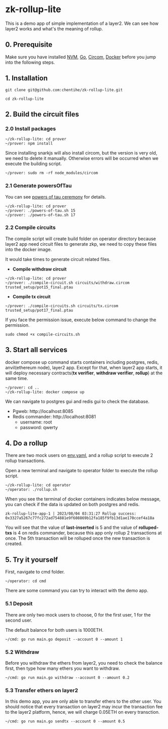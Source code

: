 #  zk-rollup-lite

This is a demo app of simple implementation of a layer2. We can see how layer2 works and what's the meaning of rollup.

## 0. Prerequisite

Make sure you have installed [NVM](https://github.com/nvm-sh/nvm#install--update-script), [Go](https://golang.google.cn/doc/install), [Circom](https://docs.circom.io/downloads/downloads/), [Docker](https://docs.docker.com/get-docker/) before you jump into the following steps.

## 1. Installation

```shell
git clone git@github.com:chentihe/zk-rollup-lite.git

cd zk-rollup-lite
```

## 2. Build the circuit files

### 2.0 Install packages

```shell
~/zk-rollup-lite: cd prover
~/prover: npm install
```

Since installing snarkjs will also install circom, but the version is very old, we need to delete it manually. Otherwise errors will be occurred when we execute the building script.
```shell
~/prover: sudo rm -rf node_modules/circom
```

### 2.1 Generate powersOfTau
You can see [powers of tau ceremony](https://github.com/iden3/snarkjs#1-start-a-new-powers-of-tau-ceremony) for details.
```shell
~/zk-rollup-lite: cd prover
~/prover: ./powers-of-tau.sh 15
~/prover: ./powers-of-tau.sh 17
```

### 2.2 Compile circuits
The compile script will create build folder on operator directory because layer2 app need circuit files to generate zkp, we need to copy these files into the docker image.

It would take times to generate circuit related files.

- **Compile withdraw circuit**
```shell
~/zk-rollup-lite: cd prover
~/prover: ./compile-circuit.sh circuits/withdraw.circom trusted_setup/pot15_final.ptau
```
- **Compile tx circuit**
```shell
~/prover: ./compile-circuits.sh circuits/tx.circom trusted_setup/pot17_final.ptau
```
If you face the permission issue, execute below command to change the permission.
```shell
sudo chmod +x compile-circuits.sh
```
## 3. Start all services
docker compose up command starts containers including postgres, redis, anvil(ethereum node), layer2 app. Except for that, when layer2 app starts, it will deploy necessary contracts(**tx verifier**, **withdraw verifier**, **rollup**) at the same time.
```shell
~/prover: cd ..
~/zk-rollup-lite: docker compose up
```
We can navigate to postgres gui and redis gui to check the database.
- Pgweb: http://localhost:8085
- Redis commander: http://localhost:8081
    - username: root
    - password: qwerty
## 4. Do a rollup
There are two mock users on [env.yaml](https://github.com/chentihe/zk-rollup-lite/blob/main/operator/config/env.example.anvil.yaml#L1), and a rollup script to execute 2 rollup transactions.

Open a new terminal and navigate to operator folder to execute the rollup script.
```shell
~/zk-rollup-lite: cd operator
~/operator: ./rollup.sh
```

When you see the terminal of docker containers indicates below message, you can check if the data is updated on both postgres and redis.
```shell
zk-rollup-lite-app-1 | 2023/08/04 03:31:27 Rollup success: 0x3327a5267c77fc272ad754881e9f608869b12fa185f9fb13d1ae170ccef4a18a
```

You will see that the value of **last-inserted** is 5 and the value of **rolluped-txs** is 4 on redis commander, because this app only rollup 2 transactions at once. The 5th transaction will be rolluped once the new transaction is created.
## 5. Try it yourself
First, navigate to cmd folder.
```shell
~/operator: cd cmd
```
There are some command you can try to interact with the demo app.
### 5.1 Deposit
There are only two mock users to choose, 0 for the first user, 1 for the second user.

The default balance for both users is 1000ETH.
```shell
~/cmd: go run main.go deposit --account 0 --amount 1
```
### 5.2 Withdraw
Before you withdraw the ethers from layer2, you need to check the balance first, then type how many ethers you want to withdraw.
```shell
~/cmd: go run main.go withdraw --account 0 --amount 0.2
```
### 5.3 Transfer ethers on layer2
In this demo app, you are only able to transfer ethers to the other user. You should notice that every transaction on layer2 may incur the transaction fee to the layer2 platform, hence, we will charge 0.05ETH on every transction.
```shell
~/cmd: go run main.go sendtx --account 0 --amount 0.5
```